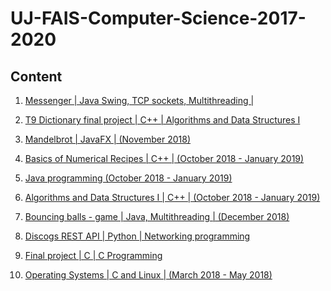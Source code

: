 # UJ-FAIS-Computer-Science-2017-2020

## Content

1. [Messenger | Java Swing, TCP sockets, Multithreading |](https://github.com/Aleksanderprofic/UJ-FAIS-Computer-Science-2017-2020/tree/master/Messenger-java-swing-tcp-multithreading)

2. [T9 Dictionary final project | C++ | Algorithms and Data Structures I](https://github.com/Aleksanderprofic/UJ-FAIS-Computer-Science-2017-2020/tree/master/Algorithms-and-Data-Structures-T9-Dictionary-Qt-Creator-Cpp/T9%20Dictionary%20with%20Qt%20Creator%20and%20C%2B%2B%20(January%202019)/T9Dictionary)

3. [Mandelbrot | JavaFX | (November 2018)](https://github.com/Aleksanderprofic/UJ-FAIS-Computer-Science-2017-2020/tree/master/Mandelbrot-JavaFX/Mandelbrot%20in%20JavaFX%20(November%202018))

4. [Basics of Numerical Recipes | C++ | (October 2018 - January 2019)](https://github.com/Aleksanderprofic/UJ-FAIS-Computer-Science-2017-2020/tree/master/Numerical-recipes-homeworks/Basics%20of%20Numerical%20Recipes%20-%20C%2B%2B%20(October%202018%20-%20January%202019))

5. [Java programming (October 2018 - January 2019)](https://github.com/Aleksanderprofic/UJ-FAIS-Computer-Science-2017-2020/tree/master/Java-homeworks/Java%20(October%202018%20-%20January%202019))

6. [Algorithms and Data Structures I | C++ | (October 2018 - January 2019)](https://github.com/Aleksanderprofic/UJ-FAIS-Computer-Science-2017-2020/tree/master/Algorithms-and-data-structures-homeworks/Algorithms%20and%20Data%20Structures%20-%20C%2B%2B%20(October%202018%20-%20January%202019))

7. [Bouncing balls - game | Java, Multithreading | (December 2018)](https://github.com/Aleksanderprofic/UJ-FAIS-Computer-Science-2017-2020/tree/master/Bouncing-Balls-Multithreading-Java/Bouncing%20balls%20-%20Multithreading%20in%20Java%20(December%202018))

8. [Discogs REST API | Python | Networking programming](https://github.com/Aleksanderprofic/UJ-FAIS-Computer-Science-2017-2020/tree/master/Discogs-REST-API-Python)

9. [Final project | C | C Programming](https://github.com/Aleksanderprofic/UJ-FAIS-Computer-Science-2017-2020/tree/master/Final-project-C/Program%20Zaliczeniowy%20-%20ANSI%20C%20(December%202017))

10. [Operating Systems | C and Linux | (March 2018 - May 2018)](https://github.com/Aleksanderprofic/UJ-FAIS-Computer-Science-2017-2020/tree/master/Operating-systems-homeworks/Operating%20Systems%20-%20C%20and%20Linux%20(March%202018%20-%20May%202018))
